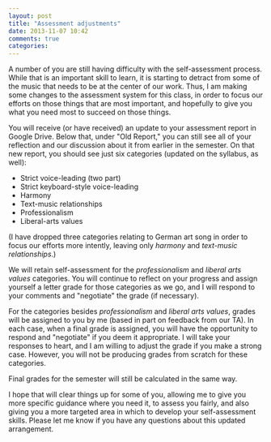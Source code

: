 ```yaml
---
layout: post
title: "Assessment adjustments"
date: 2013-11-07 10:42
comments: true
categories: 
---
```


A number of you are still having difficulty with the self-assessment process. While that is an important skill to learn, it is starting to detract from some of the music that needs to be at the center of our work. Thus, I am making some changes to the assessment system for this class, in order to focus our efforts on those things that are most important, and hopefully to give you what you need most to succeed on those things.

You will receive (or have received) an update to your assessment report in Google Drive. Below that, under "Old Report," you can still see all of your reflection and our discussion about it from earlier in the semester. On that new report, you should see just six categories (updated on the syllabus, as well):

- Strict voice-leading (two part)  
- Strict keyboard-style voice-leading  
- Harmony  
- Text-music relationships  
- Professionalism  
- Liberal-arts values

(I have dropped three categories relating to German art song in order to focus our efforts more intently, leaving only *harmony* and *text-music relationships*.)

We will retain self-assessment for the *professionalism* and *liberal arts values* categories. You will continue to reflect on your progress and assign yourself a letter grade for those categories as we go, and I will respond to your comments and "negotiate" the grade (if necessary).

For the categories besides *professionalism* and *liberal arts values*, grades will be assigned to you by me (based in part on feedback from our TA). In each case, when a final grade is assigned, you will have the opportunity to respond and "negotiate" if you deem it appropriate. I will take your responses to heart, and I am willing to adjust the grade if you make a strong case. However, you will not be producing grades from scratch for these categories.

Final grades for the semester will still be calculated in the same way.

I hope that will clear things up for some of you, allowing me to give you more specific guidance where you need it, to assess you fairly, and also giving you a more targeted area in which to develop your self-assessment skills. Please let me know if you have any questions about this updated arrangement.